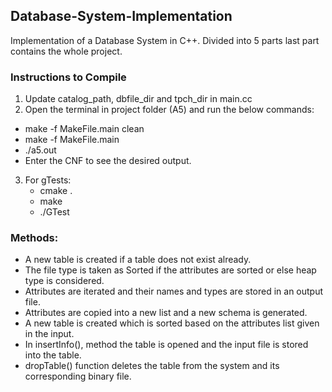 ## Database-System-Implementation

Implementation of a Database System in C++. Divided into 5 parts last part contains the whole project.

### Instructions to Compile

1. Update catalog_path, dbfile_dir and tpch_dir in main.cc 
2. Open the terminal in project folder (A5) and run the below commands:
  - make -f MakeFile.main clean
  - make -f MakeFile.main
  - ./a5.out
  - Enter the CNF to see the desired output.
3. For gTests:
   - cmake .
   - make
   - ./GTest
### Methods: 
- A new table is created if a table does not exist already.
- The file type is taken as Sorted if the attributes are sorted or else heap type is considered.
- Attributes are iterated and their names and types are stored in an output file.
- Attributes are copied into a new list and a new schema is generated.
- A new table is created which is sorted based on the attributes list given in the input.
- In insertInfo(), method the table is opened and the input file is stored into the table.
- dropTable() function deletes the table from the system and its corresponding binary file.

